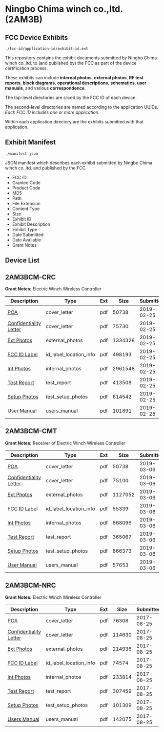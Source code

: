 # Ningbo Chima winch co.,ltd. (2AM3B)
## FCC Device Exhibits

```
./fcc-id/application-id/exhibit-id.ext
```

This repository contains the exhibit documents submitted by Ningbo Chima winch co.,ltd. to (and published by) the FCC as part of the device certification process.

These exhibits can include **internal photos**, **external photos**, **RF test reports**, **block diagrams**, **operational descriptions**, **schematics**, **user manuals**, and various **correspondence**.

The top-level directories are sliced by the FCC ID of each device.

The second-level directories are named according to the application UUIDs. *Each FCC ID includes one or more application.*

Within each application directory are the exhibits submitted with that application. 

## Exhibit Manifest

```
./manifest.json
```

JSON manifest which describes each exhibit submitted by Ningbo Chima winch co.,ltd. and published by the FCC.

- FCC ID
- Grantee Code
- Product Code
- MD5
- Path
- File Extension
- Content Type
- Size
- Exhibit ID
- Exhibit Description
- Exhibit Type
- Date Submitted
- Date Available
- Grant Notes

## Device List
## 2AM3BCM-CRC
**Grant Notes:** Electric Winch Wireless Controller

| Description | Type | Ext | Size | Submitted | Available |
| ----------- | ---- | --- | ---- | --------- | --------- |
| [POA](2AM3BCM-CRC/8f4ba75a4e17d721d31a7f2489245fe5/4179767.pdf) | cover_letter | pdf | 50738 | 2019-02-25 | 2019-02-25 |
| [Confidentiality Letter](2AM3BCM-CRC/8f4ba75a4e17d721d31a7f2489245fe5/4179768.pdf) | cover_letter | pdf | 75730 | 2019-02-25 | 2019-02-25 |
| [Ext Photos](2AM3BCM-CRC/8f4ba75a4e17d721d31a7f2489245fe5/4179770.pdf) | external_photos | pdf | 1334328 | 2019-02-25 | 2019-02-25 |
| [FCC ID Label](2AM3BCM-CRC/8f4ba75a4e17d721d31a7f2489245fe5/4179771.pdf) | id_label_location_info | pdf | 498193 | 2019-02-25 | 2019-02-25 |
| [Int Photos](2AM3BCM-CRC/8f4ba75a4e17d721d31a7f2489245fe5/4179772.pdf) | internal_photos | pdf | 2961548 | 2019-02-25 | 2019-02-25 |
| [Test Report](2AM3BCM-CRC/8f4ba75a4e17d721d31a7f2489245fe5/4179775.pdf) | test_report | pdf | 413508 | 2019-02-25 | 2019-02-25 |
| [Setup Photos](2AM3BCM-CRC/8f4ba75a4e17d721d31a7f2489245fe5/4179776.pdf) | test_setup_photos | pdf | 614542 | 2019-02-25 | 2019-02-25 |
| [User Manual](2AM3BCM-CRC/8f4ba75a4e17d721d31a7f2489245fe5/4179777.pdf) | users_manual | pdf | 101891 | 2019-02-25 | 2019-02-25 |
## 2AM3BCM-CMT
**Grant Notes:** Receiver of Electric Winch Wireless Controller

| Description | Type | Ext | Size | Submitted | Available |
| ----------- | ---- | --- | ---- | --------- | --------- |
| [POA](2AM3BCM-CMT/cbe8e748b5e44e70d8f316a13783b648/4192079.pdf) | cover_letter | pdf | 50738 | 2019-03-06 | 2019-03-06 |
| [Confidentiality Letter](2AM3BCM-CMT/cbe8e748b5e44e70d8f316a13783b648/4192080.pdf) | cover_letter | pdf | 75100 | 2019-03-06 | 2019-03-06 |
| [Ext Photos](2AM3BCM-CMT/cbe8e748b5e44e70d8f316a13783b648/4192082.pdf) | external_photos | pdf | 1127052 | 2019-03-06 | 2019-03-06 |
| [FCC ID Label](2AM3BCM-CMT/cbe8e748b5e44e70d8f316a13783b648/4192083.pdf) | id_label_location_info | pdf | 55339 | 2019-03-06 | 2019-03-06 |
| [Int Photos](2AM3BCM-CMT/cbe8e748b5e44e70d8f316a13783b648/4192084.pdf) | internal_photos | pdf | 868096 | 2019-03-06 | 2019-03-06 |
| [Test Report](2AM3BCM-CMT/cbe8e748b5e44e70d8f316a13783b648/4192087.pdf) | test_report | pdf | 365067 | 2019-03-06 | 2019-03-06 |
| [Setup Photos](2AM3BCM-CMT/cbe8e748b5e44e70d8f316a13783b648/4192088.pdf) | test_setup_photos | pdf | 866373 | 2019-03-06 | 2019-03-06 |
| [User Manual](2AM3BCM-CMT/cbe8e748b5e44e70d8f316a13783b648/4192089.pdf) | users_manual | pdf | 57653 | 2019-03-06 | 2019-03-06 |
## 2AM3BCM-NRC
**Grant Notes:** Electric Winch Wireless Controller

| Description | Type | Ext | Size | Submitted | Available |
| ----------- | ---- | --- | ---- | --------- | --------- |
| [POA](2AM3BCM-NRC/dc135a526295d705ce2ff5381e3bdd5f/3527954.pdf) | cover_letter | pdf | 76308 | 2017-08-25 | 2017-08-25 |
| [Confidentiality Letter](2AM3BCM-NRC/dc135a526295d705ce2ff5381e3bdd5f/3527955.pdf) | cover_letter | pdf | 114630 | 2017-08-25 | 2017-08-25 |
| [Ext Photos](2AM3BCM-NRC/dc135a526295d705ce2ff5381e3bdd5f/3527957.pdf) | external_photos | pdf | 214936 | 2017-08-25 | 2017-08-25 |
| [FCC ID Label](2AM3BCM-NRC/dc135a526295d705ce2ff5381e3bdd5f/3527958.pdf) | id_label_location_info | pdf | 74574 | 2017-08-25 | 2017-08-25 |
| [Int Photos](2AM3BCM-NRC/dc135a526295d705ce2ff5381e3bdd5f/3527959.pdf) | internal_photos | pdf | 233814 | 2017-08-25 | 2017-08-25 |
| [Test Report](2AM3BCM-NRC/dc135a526295d705ce2ff5381e3bdd5f/3527962.pdf) | test_report | pdf | 307459 | 2017-08-25 | 2017-08-25 |
| [Setup Photos](2AM3BCM-NRC/dc135a526295d705ce2ff5381e3bdd5f/3527963.pdf) | test_setup_photos | pdf | 101309 | 2017-08-25 | 2017-08-25 |
| [Users Manual](2AM3BCM-NRC/dc135a526295d705ce2ff5381e3bdd5f/3527964.pdf) | users_manual | pdf | 142075 | 2017-08-25 | 2017-08-25 |
